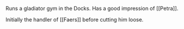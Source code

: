 Runs a gladiator gym in the Docks.  Has a good impression of [[Petra]].  

Initially the handler of [[Faers]] before cutting him loose.